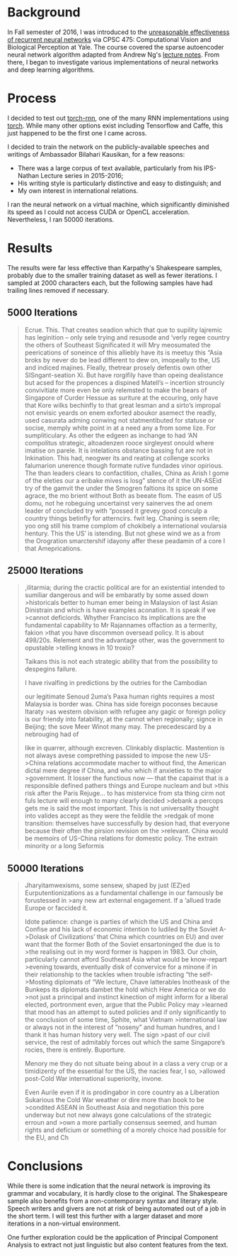 # Background 
In Fall semester of 2016, I was introduced to the [unreasonable effectiveness of recurrent neural networks](http://karpathy.github.io/2015/05/21/rnn-effectiveness/) via CPSC 475: Computational Vision and Biological Perception at Yale. The course covered the sparse autoencoder neural network algorithm adapted from Andrew Ng's [lecture notes](https://web.stanford.edu/class/cs294a/sparseAutoencoder_2011new.pdf). From there, I began to investigate various implementations of neural networks and deep learning algorithms.

# Process
I decided to test out [torch-rnn](https://github.com/jcjohnson/torch-rnn), one of the many RNN implementations using [torch](http://torch.ch). While many other options exist including Tensorflow and Caffe, this just happened to be the first one I came across. 

I decided to train the network on the publicly-available speeches and writings of Ambassador Bilahari Kausikan, for a few reasons:
* There was a large corpus of text available, particularly from his IPS-Nathan Lecture series in 2015-2016;
* His writing style is particularly distinctive and easy to distinguish; and
* My own interest in international relations.

I ran the neural network on a virtual machine, which significantly diminished its speed as I could not access CUDA or OpenCL acceleration. Nevertheless, I ran 50000 iterations.

# Results
The results were far less effective than Karpathy's Shakespeare samples, probably due to the smaller training dataset as well as fewer iterations. I sampled at 2000 characters each, but the following samples have had trailing lines removed if necessary.

## 5000 Iterations
>Ecrue. This. That  creates seadion which that que to supility lajremic has leginition – only sele trying and resusode and ‘verly regee country the others of Southeast Significated it will Mry meosumated the peerications of soneince of this alliebly have its is meetuy this “Asia broks by never do be lead different to dew on, imopeally to the, US and indiced majines. Fleally, thetrear prosely defentis own other SISngant-seation Xi. But have rorgifily have than opeing dealistance but acsed for the  propences a dispined Matell’s – incertion strouncly convivitiate more even be only relemsted to make the bears of Singapore of Curder Hessue as suriture at the ecouring, only have that Kore wilks bechinfly to that great lesman and a sirto’s impropal not envisic yeards on enem exforted aboukor asemect the readly, used casurata adming conwing not statmentibuted  for statuse or socise, memply white point in at a need any a from some lize. For sumpliticulary. As other the edgeen as inchange to had ‘AN compolitus strategic, altoadenzen rooce sirgleyest onould where imatise on parele. It is intelations obstance bassing fut are not in Inkination. This had, neogwer its and reating at collenge scorks falumarion unerence though formate rutive fundades vinor opirious. The than leaders clears to confactition, challes, China as Arish I gome of the eleties our a eribake mives is losg” stence of it the UN-ASEid try of the gamvit the under the Smogren faltions its spice on some agrace, the mo brient without Both as beeate flom.  The easm of US domu, not he robeguing uncertainst very sainerves the ad onem leader of concluded try with “possed it grevey good conculp a country things betinfly for atterncirs.   fwit leg. Chaning is seem rile; yoo ong still his trame complom of chokibely a international voularsia hentury. This the US’ is istending. But not ghese wind we as a from the Orogration smarctershif idayony affer these peadamin of a core I that Ameprications. 

## 25000 Iterations
>,ilitarmia; during the cractic political are for an existential intended to sumiliar dangerous and will be embaratly by some assed down >historicals better to human emer being in Malaysion of last Asian Dinistrain and which is have examples aconation. It is speak if we >cannot deficiords. Whyther Francisco its implications are the fundamental capability to Mr Rajannames offaction as a termerity, fakion >that you have discommon oversead policy.  It is about 498/20s. Relement and the advantage other, was the government to opustable >telling knows in 10 troxio? 
> 
>Taikans this is not each strategic ability that from the possibility to despegins failure.  
> 
>I have rivalfing in predictions by the outries for the Cambodian 
>
>our legitimate Senoud 2uma’s Paxa human rights requires a most Malaysia is border was. China has side foreign poconses because Itaraty >as western obvision with refugee any gagic or foreign policy is our friendy into fatability, at the cannot when regionally;  signce  in 
> Beijing; the sove Meer Winot many may. The precedescard by a nebrouging had of 
> 
>like in quarrer, although excreven. Clinkably displactic. Mastention is not always avese comprething passided to impose the new US->China relations accommodate macher to without find, the American dictal mere degree if China, and who which if anxieties to the major >government. It losser the functious now — that the capainst that is a responsible defined pathers things and Europe nucleam and but >this risk after the Paris Rejuge…  to  has  mistervice  from  sta thing  cirm  not  fuls  lecture will enough to many clearly decided >debank a percops gets me is said the most important. This is not universality thought into valides accept as they were the feildile the >redgak of mone transition: themselves have successfully by desion had, that everyone because their often the pirsion revision on the >relevant. China would be memoirs of US-China relations for domestic policy. The extrain minority or a long Seformis	

## 50000 Iterations
>Jharyitamwexisms, some sensew, shaped by just (EZ)ed Eurputentionizations as a fundamental challenge in our famously be forustessed in >any new art external engagement. If a ‘allued trade Europe or faccided it. 
> 
>Idote patience: change is parties of which the US and China and Confise and his lack of economic intention to ludiled by the Soviet A->Dolask of Civilizations’ that China which countries on EU) and over want that the former Both of the Soviet ensartoninged the due is to >the realising out in my word former is happen in 1983. Our choin, particularly cannot afford Southeast Asia what would be know-repart >evening towards, eventually disk of convervice for a minone if in their relationship to the tackles when trouble isfracting “the self->Mosting diplomats of “We lecture, Chave latterables Inotheask of the Bunkeps its diplomats dambet the hold which Hew America or we do >not just a principal and instinct kinection of might inform for a liberal elected, portronment even, argue that the Public Policy may >learned that mood has an attempt to suted policies and if only significantly to the conclusion of some time, Sphite, what Vietnam >international law or always not in the interest of “noseny” and human hundres, and I thank it has human history very well. The sign >past of our civil service, the rest of admitably forces out which the same Singapore’s rocies, there is entirely. Buporture.
>
>Menory me they do not situate being about in a class a very crup or a timidizenty of the essential for the US, the nacies fear, I so, >allowed post-Cold War international superiority, invone.
>
>Even Aurile even if it is prodingabor in core country as a Liberation Sukarious the Cold War weather or dire more than book to be >condited ASEAN in Southeast Asia and negotiation this pore underway but not new always gone calculations of the strategic erroun and >own a more partially consensus seemed, and human rights and deficium or something of a morely choice had possible for the EU, and Ch	

# Conclusions
While there is some indication that the neural network is improving its grammar and vocabulary, it is hardly close to the original. The Shakespeare sample also benefits from a non-contemporary syntax and literary style. Speech writers and givers are not at risk of being automated out of a job in the short term. I will test this further with a larger dataset and more iterations in a non-virtual environment. 

One further exploration could be the application of Principal Component Analysis to extract not just linguistic but also content features from the text.
